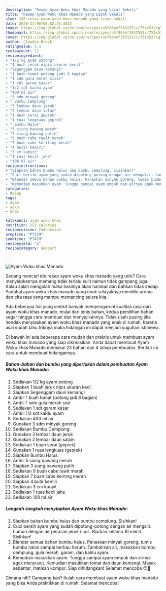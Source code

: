 ```yaml
---
description: "Resep Ayam Woku khas Manado yang Lezat Sekali"
title: "Resep Ayam Woku khas Manado yang Lezat Sekali"
slug: 106-resep-ayam-woku-khas-manado-yang-lezat-sekali
date: 2020-11-06T06:52:25.352Z
image: https://img-global.cpcdn.com/recipes/a5f804ef3831551c/751x532cq70/ayam-woku-khas-manado-foto-resep-utama.jpg
thumbnail: https://img-global.cpcdn.com/recipes/a5f804ef3831551c/751x532cq70/ayam-woku-khas-manado-foto-resep-utama.jpg
cover: https://img-global.cpcdn.com/recipes/a5f804ef3831551c/751x532cq70/ayam-woku-khas-manado-foto-resep-utama.jpg
author: Claudia Brock
ratingvalue: 3.4
reviewcount: 12
recipeingredient:
- "1/2 kg ayam potong"
- "1 buah jeruk nipis ukuran kecil"
- "Segenggam daun kemangi"
- "1 buah tomat potong jadi 8 bagian"
- "1 sdm gula merah sisir"
- "1 sdt garam kasar"
- "1/2 sdt kaldu ayam"
- "400 ml air"
- "3 sdm minyak goreng"
- " Bumbu Cemplung"
- "3 lembar daun jeruk"
- "2 lembar daun salam"
- "1 buah serai geprek"
- "1 ruas lengkuas geprek"
- " Bumbu Halus"
- "5 siung bawang merah"
- "3 siung bawang putih"
- "9 buah cabe rawit merah"
- "7 buah cabe keriting merah"
- "4 butir kemiri"
- "3 cm kunyit"
- "1 ruas kecil jahe"
- "100 ml air"
recipeinstructions:
- "Siapkan bahan bumbu halus dan bumbu cemplung. Sisihkan!"
- "Cuci bersih ayam yang sudah dipotong-potong dengan air mengalir. Lumuri dengan air perasan jeruk nipis. Biarkan selama 10 menit. Sisihkan!"
- "Blender semua bahan bumbu halus. Panaskan minyak goreng, tumis bumbu halus sampai berbau harum. Tambahkan air, masukkan bumbu cemplung, gula merah, garam, dan kaldu ayam."
- "Kemudian masukkan ayam. Tunggu sampai ayam empuk dan airnya agak menyusut. Kemudian masukkan tomat dan daun kemangi. Masak sebentar, matikan kompor. Siap dihidangkan! Selamat mencoba 😉🤗"
categories:
- Resep
tags:
- ayam
- woku
- khas

katakunci: ayam woku khas 
nutrition: 253 calories
recipecuisine: Indonesian
preptime: "PT33M"
cooktime: "PT41M"
recipeyield: "2"
recipecategory: Dessert

---
```



![Ayam Woku khas Manado](https://img-global.cpcdn.com/recipes/a5f804ef3831551c/751x532cq70/ayam-woku-khas-manado-foto-resep-utama.jpg)

Sedang mencari ide resep ayam woku khas manado yang unik? Cara menyiapkannya memang tidak terlalu sulit namun tidak gampang juga. Kalau salah mengolah maka hasilnya akan hambar dan bahkan tidak sedap. Padahal ayam woku khas manado yang enak selayaknya memiliki aroma dan cita rasa yang mampu memancing selera kita.



Ada beberapa hal yang sedikit banyak mempengaruhi kualitas rasa dari ayam woku khas manado, mulai dari jenis bahan, kedua pemilihan bahan segar hingga cara membuat dan menyajikannya. Tidak usah pusing jika hendak menyiapkan ayam woku khas manado yang enak di rumah, karena asal sudah tahu triknya maka hidangan ini dapat menjadi suguhan istimewa.


Di bawah ini ada beberapa cara mudah dan praktis untuk membuat ayam woku khas manado yang siap dikreasikan. Anda dapat membuat Ayam Woku khas Manado memakai 23 bahan dan 4 tahap pembuatan. Berikut ini cara untuk membuat hidangannya.

<!--inarticleads1-->

##### Bahan-bahan dan bumbu yang diperlukan dalam pembuatan Ayam Woku khas Manado:

1. Sediakan 1/2 kg ayam potong
1. Siapkan 1 buah jeruk nipis ukuran kecil
1. Siapkan Segenggam daun kemangi
1. Ambil 1 buah tomat (potong jadi 8 bagian)
1. Ambil 1 sdm gula merah sisir
1. Sediakan 1 sdt garam kasar
1. Ambil 1/2 sdt kaldu ayam
1. Sediakan 400 ml air
1. Gunakan 3 sdm minyak goreng
1. Sediakan  Bumbu Cemplung:
1. Gunakan 3 lembar daun jeruk
1. Gunakan 2 lembar daun salam
1. Sediakan 1 buah serai (geprek)
1. Gunakan 1 ruas lengkuas (geprek)
1. Siapkan  Bumbu Halus:
1. Ambil 5 siung bawang merah
1. Siapkan 3 siung bawang putih
1. Sediakan 9 buah cabe rawit merah
1. Siapkan 7 buah cabe keriting merah
1. Siapkan 4 butir kemiri
1. Sediakan 3 cm kunyit
1. Sediakan 1 ruas kecil jahe
1. Sediakan 100 ml air




<!--inarticleads2-->

##### Langkah-langkah menyiapkan Ayam Woku khas Manado:

1. Siapkan bahan bumbu halus dan bumbu cemplung. Sisihkan!
1. Cuci bersih ayam yang sudah dipotong-potong dengan air mengalir. Lumuri dengan air perasan jeruk nipis. Biarkan selama 10 menit. Sisihkan!
1. Blender semua bahan bumbu halus. Panaskan minyak goreng, tumis bumbu halus sampai berbau harum. Tambahkan air, masukkan bumbu cemplung, gula merah, garam, dan kaldu ayam.
1. Kemudian masukkan ayam. Tunggu sampai ayam empuk dan airnya agak menyusut. Kemudian masukkan tomat dan daun kemangi. Masak sebentar, matikan kompor. Siap dihidangkan! Selamat mencoba 😉🤗




Gimana nih? Gampang kan? Itulah cara membuat ayam woku khas manado yang bisa Anda praktikkan di rumah. Selamat mencoba!
